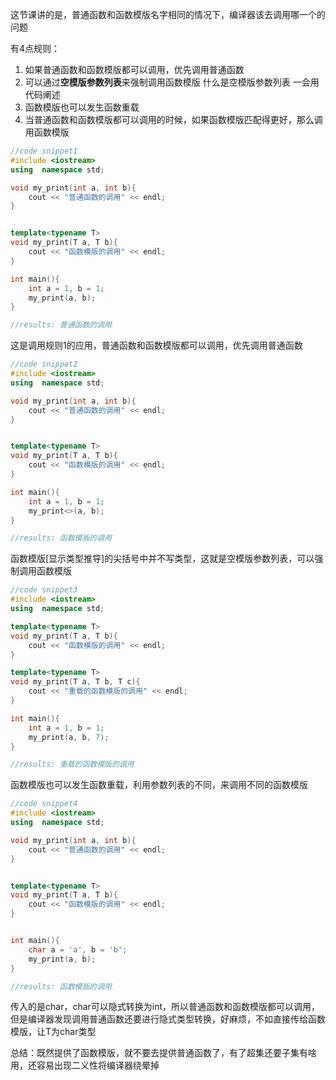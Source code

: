 这节课讲的是，普通函数和函数模版名字相同的情况下，编译器该去调用哪一个的问题

有4点规则：

1. 如果普通函数和函数模版都可以调用，优先调用普通函数
2. 可以通过**空模版参数列表**来强制调用函数模版 什么是空模版参数列表 一会用代码阐述
3. 函数模版也可以发生函数重载
4. 当普通函数和函数模版都可以调用的时候，如果函数模版匹配得更好，那么调用函数模版

```cpp
//code snippet1
#include <iostream>
using  namespace std;

void my_print(int a, int b){
    cout << "普通函数的调用" << endl;
}


template<typename T>
void my_print(T a, T b){
    cout << "函数模版的调用" << endl;
}

int main(){
    int a = 1, b = 1;
    my_print(a, b);
}

//results: 普通函数的调用
```

这是调用规则1的应用，普通函数和函数模版都可以调用，优先调用普通函数

```cpp
//code snippet2
#include <iostream>
using  namespace std;

void my_print(int a, int b){
    cout << "普通函数的调用" << endl;
}


template<typename T>
void my_print(T a, T b){
    cout << "函数模版的调用" << endl;
}

int main(){
    int a = 1, b = 1;
    my_print<>(a, b);
}

//results: 函数模版的调用
```

函数模版[显示类型推导]的尖括号中并不写类型，这就是空模版参数列表，可以强制调用函数模版

```cpp
//code snippet3
#include <iostream>
using  namespace std;

template<typename T>
void my_print(T a, T b){
    cout << "函数模版的调用" << endl;
}

template<typename T>
void my_print(T a, T b, T c){
    cout << "重载的函数模版的调用" << endl;
}

int main(){
    int a = 1, b = 1;
    my_print(a, b, 7);
}

//results: 重载的函数模版的调用
```

函数模版也可以发生函数重载，利用参数列表的不同，来调用不同的函数模版

```cpp
//code snippet4
#include <iostream>
using  namespace std;

void my_print(int a, int b){
    cout << "普通函数的调用" << endl;
}


template<typename T>
void my_print(T a, T b){
    cout << "函数模版的调用" << endl;
}


int main(){
    char a = 'a', b = 'b';
    my_print(a, b);
}

//results: 函数模版的调用
```

传入的是char，char可以隐式转换为int，所以普通函数和函数模版都可以调用，但是编译器发现调用普通函数还要进行隐式类型转换，好麻烦，不如直接传给函数模版，让T为char类型



总结：既然提供了函数模版，就不要去提供普通函数了，有了超集还要子集有啥用，还容易出现二义性将编译器绕晕掉
